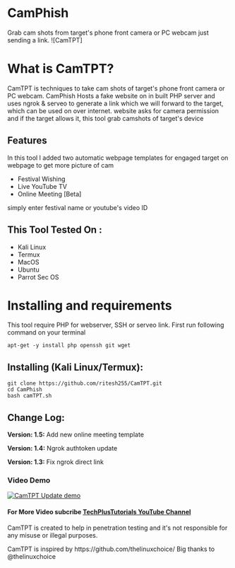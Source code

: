 # CamPhish
Grab cam shots from target's phone front camera or PC webcam just sending a link.
![CamTPT]

# What is CamTPT?
<p>CamTPT is techniques to take cam shots of target's phone front camera or PC webcam. CamPhish Hosts a fake website on in built PHP server and uses ngrok & serveo to generate a link which we will forward to the target, which can be used on over internet. website asks for camera permission and if the target allows it, this tool grab camshots of target's device</p>

## Features
<p>In this tool I added two automatic webpage templates for engaged target on webpage to get more picture of cam</p>
<ul>
  <li>Festival Wishing</li>
  <li>Live YouTube TV</li>
   <li>Online Meeting [Beta]</li>
</ul>
<p>simply enter festival name or youtube's video ID</p>

## This Tool Tested On :
<ul>
  <li>Kali Linux</li>
  <li>Termux</li>
  <li>MacOS</li>
  <li>Ubuntu</li>
  <li>Parrot Sec OS</li>
</ul>

# Installing and requirements
<p>This tool require PHP for webserver, SSH or serveo link. First run following command on your terminal</p>

```
apt-get -y install php openssh git wget
```

## Installing (Kali Linux/Termux):

```
git clone https://github.com/ritesh255/CamTPT.git
cd CamPhish
bash camTPT.sh
```

## Change Log:

<p><b>Version: 1.5:</b> Add new online meeting template</p>
<p><b>Version: 1.4:</b> Ngrok authtoken update</p>
<p><b>Version: 1.3:</b> Fix ngrok direct link</p>

### Video Demo
[![CamTPT Update demo]()]()
#### For More Video subcribe <a href="http://youtube.com/techplstutorials">TechPlusTutorials YouTube Channel</a>
<p>CamTPT is created to help in penetration testing and it's not responsible for any misuse or illegal purposes.</p>
<p>CamTPT is inspired by https://github.com/thelinuxchoice/ Big thanks to @thelinuxchoice</p>

